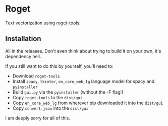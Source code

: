 # Roget 

Text vectorization using [roget-tools](https://github.com/prpole/roget-tools). 

## Installation

All in the releases. Don't even think about trying to build it on your own, it's dependency hell.

If you still want to do this by yourself, you'll need to:
- Download `roget-tools`
- Install `spacy`, `tkinter`, `en_core_web_lg` language model for spacy and `pyinstaller`
- Build `gui.py` via the `pyinstaller` (without the -F flag!)
- Copy `roget-tools` to the `dist/gui`
- Copy `en_core_web_lg` from wherever pip downloaded it into the `dist/gui`
- Copy `convert.json` into the `dist/gui`

I am deeply sorry for all of this.
